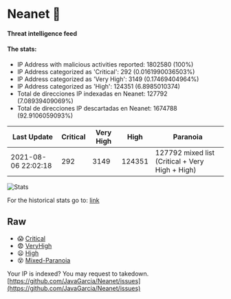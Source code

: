 # Neanet :hocho:
#### Threat intelligence feed
#### The stats:

- IP Address with malicious activities reported: 1802580 (100%)
- IP Address categorized as 'Critical':  292 (0.0161990036503%)
- IP Address categorized as 'Very High':  3149 (0.17469404964%)
- IP Address categorized as 'High':  124351 (6.8985010374)
- Total de direcciones IP indexadas en Neanet:  127792 (7.08939409069%)
- Total de direcciones IP descartadas en Neanet:  1674788 (92.9106059093%)

| Last Update | Critical | Very High | High | Paranoia |
| --- | --- | --- | --- | --- |
| 2021-08-06 22:02:18 | 292 | 3149 | 124351 | 127792 mixed list (Critical + Very High + High)|

![Stats](https://docs.google.com/spreadsheets/d/e/2PACX-1vSnaNMIXVabIpDJjufMlzH7poXnshF3mgd8Is1g9ytUEzVsP5my4Trn8f-xkoLLQ38xpL3HtmUexLo6/pubchart?oid=501124687&format=image)

For the historical stats go to: [link](/stats.csv)
## Raw
- :scream: [Critical](https://raw.githubusercontent.com/JavaGarcia/Neanet/master/blacklists/neanet_critical.txt)
- :fearful: [VeryHigh](https://raw.githubusercontent.com/JavaGarcia/Neanet/master/blacklists/neanet_veryHigh.txtt)
- :frowning: [High](https://raw.githubusercontent.com/JavaGarcia/Neanet/master/blacklists/neanet_high.txt)
- :dizzy_face: [Mixed-Paranoia](https://raw.githubusercontent.com/JavaGarcia/Neanet/master/blacklists/neanet_all.txt)


Your IP is indexed? You may request to takedown. [https://github.com/JavaGarcia/Neanet/issues](https://github.com/JavaGarcia/Neanet/issues)































































































































































































































































































































































































































































































































































































































































































































































































































































































































































































































































































































































































































































































































































































































































































































































































































































































































































































































































































































































































































































































































































































































































































































































































































































































































































































































































































































































































































































































































































































































































































































































































































































































































































































































































































































































































































































































































































































































































































































































































































































































































































































































































































































































































































































































































































































































































































































































































































































































































































































































































































































































































































































































































































































































































































































































































































































































































































































































































































































































































































































































































































































































































































































































































































































































































































































































































































































































































































































































































































































































































































































































































































































































































































































































































































































































































































































































































































































































































































































































































































































































































































































































